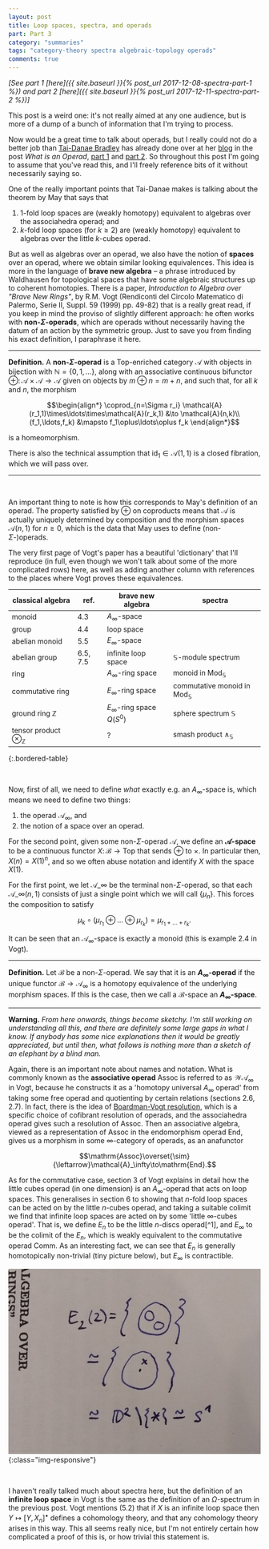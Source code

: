 ```yaml
---
layout: post
title: Loop spaces, spectra, and operads
part: Part 3
category: "summaries"
tags: "category-theory spectra algebraic-topology operads"
comments: true
---
```



_[See part 1 [here]({{ site.baseurl }}{% post_url 2017-12-08-spectra-part-1 %}) and part 2 [here]({{ site.baseurl }}{% post_url 2017-12-11-spectra-part-2 %})]_

This post is a weird one: it's not really aimed at any one audience, but is more of a dump of a bunch of information that I'm trying to process.

Now would be a great time to talk about operads, but I really could not do a better job than [Tai-Danae Bradley](https://twitter.com/math3ma) has already done over at her [blog](http://www.math3ma.com) in the post _What is an Operad_, [part 1](http://www.math3ma.com/mathema/2017/10/23/what-is-an-operad-part-1) and [part 2](http://www.math3ma.com/mathema/2017/10/30/what-is-an-operad-part-2).
So throughout this post I'm going to assume that you've read this, and I'll freely reference bits of it without necessarily saying so.

<!--more-->

One of the really important points that Tai-Danae makes is talking about the theorem by May that says that

1. $1$-fold loop spaces are (weakly homotopy) equivalent to algebras over the associahedra operad; and
2. $k$-fold loop spaces (for $k\geqslant2$) are (weakly homotopy) equivalent to algebras over the little $k$-cubes operad.

But as well as algebras over an operad, we also have the notion of **spaces** over an operad, where we obtain similar looking equivalences.
This idea is more in the language of **brave new algebra** – a phrase introduced by Waldhausen for topological spaces that have some algebraic structures up to coherent homotopies.
There is a paper, _Introduction to Algebra over "Brave New Rings"_, by R.M. Vogt (Rendiconti del Circolo Matematico di Palermo, Serie II, Suppl. 59 (1999) pp. 49-82) that is a really great read, if you keep in mind the proviso of slightly different approach: he often works with **non-$\Sigma$-operads**, which are operads without necessarily having the datum of an action by the symmetric group.
Just to save you from finding his exact definition, I paraphrase it here.

---

**Definition.** A **non-$\Sigma$-operad** is a $\mathsf{Top}$-enriched category $\mathcal{A}$ with objects in bijection with $\mathbb{N}=\{0,1,\ldots\}$, along with an associative continuous bifunctor $\oplus\colon\mathcal{A}\times\mathcal{A}\to\mathcal{A}$ given on objects by $m\oplus n=m+n$, and such that, for all $k$ and $n$, the morphism

$$\begin{align*}
    \coprod_{n=\Sigma r_i} \mathcal{A}(r_1,1)\times\ldots\times\mathcal{A}(r_k,1) &\to \mathcal{A}(n,k)\\
    (f_1,\ldots,f_k) &\mapsto f_1\oplus\ldots\oplus f_k
\end{align*}$$

is a homeomorphism.

There is also the technical assumption that $\mathrm{id}_1\in\mathcal{A}(1,1)$ is a closed fibration, which we will pass over.

---

&nbsp;

An important thing to note is how this corresponds to May's definition of an operad.
The property satisfied by $\oplus$ on coproducts means that $\mathcal{A}$ is actually uniquely determined by composition and the morphism spaces $\mathcal{A}(n,1)$ for $n\geqslant0$, which is the data that May uses to define (non-$\Sigma$-)operads.

The very first page of Vogt's paper has a beautiful 'dictionary' that I'll reproduce (in full, even though we won't talk about some of the more complicated rows) here, as well as adding another column with references to the places where Vogt proves these equivalences.

| classical algebra | ref. | brave new algebra | spectra |
| ----------------- | ---- | ----------------- | ------- |
| monoid | 4.3 | $A_\infty$-space | |
| group | 4.4 | loop space | |
| abelian monoid | 5.5 | $E_\infty$-space | |
| abelian group | 6.5, 7.5 | infinite loop space | $\mathbb{S}$-module spectrum |
| ring | | $A_\infty$-ring space | monoid in $\mathsf{Mod}_\mathbb{S}$ |
| commutative ring | | $E_\infty$-ring space | commutative monoid in $\mathsf{Mod}_\mathbb{S}$ |
| ground ring $\mathbb{Z}$ | | $E_\infty$-ring space $Q(S^0)$ | sphere spectrum $\mathbb{S}$ |
| tensor product $\otimes_\mathbb{Z}$ | | ? | smash product $\wedge_\mathbb{S}$ |
{:.bordered-table}

&nbsp;

Now, first of all, we need to define _what_ exactly e.g. an $A_\infty$-space is, which means we need to define two things:

1. the operad $\mathcal{A}_\infty$, and
2. the notion of a space over an operad.

For the second point, given some non-$\Sigma$-operad $\mathcal{A}$, we define an **$\mathcal{A}$-space** to be a continuous functor $X\colon\mathcal{B}\to\mathsf{Top}$ that sends $\oplus$ to $\times$.
In particular then, $X(n)=X(1)^n$, and so we often abuse notation and identify $X$ with the space $X(1)$.

For the first point, we let $\mathcal{A}\_\infty$ be the terminal non-$\Sigma$-operad, so that each $\mathcal{A}\_\infty(n,1)$ consists of just a single point which we will call {$\mu_n$}.
This forces the composition to satisfy

$$\mu_k\circ(\mu_{r_1}\oplus\ldots\oplus\mu_{r_k}) = \mu_{r_1+\ldots+r_k}.$$

It can be seen that an $\mathcal{A}_\infty$-space is exactly a monoid (this is example 2.4 in Vogt).

---

**Definition.** Let $\mathcal{B}$ be a non-$\Sigma$-operad.
We say that it is an **$A_\infty$-operad** if the unique functor $\mathcal{B}\to\mathcal{A}_\infty$ is a homotopy equivalence of the underlying morphism spaces.
If this is the case, then we call a $\mathcal{B}$-space an **$A_\infty$-space**.

---

**Warning.** _From here onwards, things become sketchy._
_I'm still working on understanding all this, and there are definitely some large gaps in what I know._
_If anybody has some nice explanations then it would be greatly appreciated, but until then, what follows is nothing more than a sketch of an elephant by a blind man._

Again, there is an important note about names and notation.
What is commonly known as the **associative operad** $\mathrm{Assoc}$ is referred to as $\mathcal{W}\mathcal{A_\infty}$ in Vogt, because he constructs it as a 'homotopy universal $A_\infty$ operad' from taking some free operad and quotienting by certain relations (sections 2.6, 2.7).
In fact, there is the idea of [Boardman-Vogt resolution](https://ncatlab.org/nlab/show/Boardman-Vogt+resolution), which is a specific choice of cofibrant resolution of operads, and the associahedra operad gives such a resolution of $\mathrm{Assoc}$.
Then an associative algebra, viewed as a representation of $\mathrm{Assoc}$ in the endomorphism operad $\mathrm{End}$, gives us a morphism in some $\infty$-category of operads, as an anafunctor

$$\mathrm{Assoc}\overset{\sim}{\leftarrow}\mathcal{A}_\infty\to\mathrm{End}.$$

As for the commutative case, section 3 of Vogt explains in detail how the little cubes operad (in one dimension) is an $A_\infty$-operad that acts on loop spaces.
This generalises in section 6 to showing that $n$-fold loop spaces can be acted on by the little $n$-cubes operad, and taking a suitable colimit we find that infinite loop spaces are acted on by some 'little $\infty$-cubes operad'.
That is, we define $E_n$ to be the little $n$-discs operad[^1], and $E_\infty$ to be the colimit of the $E_n$, which is weakly equivalent to the commutative operad $\mathrm{Comm}$.
As an interesting fact, we can see that $E_n$ is generally homotopically non-trivial (tiny picture below), but $E_\infty$ is contractible.

![Proof that $E_2(2)$ is homotopic to the circle](/assets/post-images/2018-3-12-spectra-part-3-E22.jpg){:class="img-responsive"}

&nbsp;

I haven't really talked much about spectra here, but the definition of an **infinite loop space** in Vogt is the same as the definition of an $\Omega$-spectrum in the previous post.
Vogt mentions (5.2) that if $X$ is an infinite loop space then $Y\mapsto[Y,X_n]^\bullet$ defines a cohomology theory, and that any cohomology theory arises in this way.
This all seems really nice, but I'm not entirely certain how complicated a proof of this is, or how trivial this statement is.